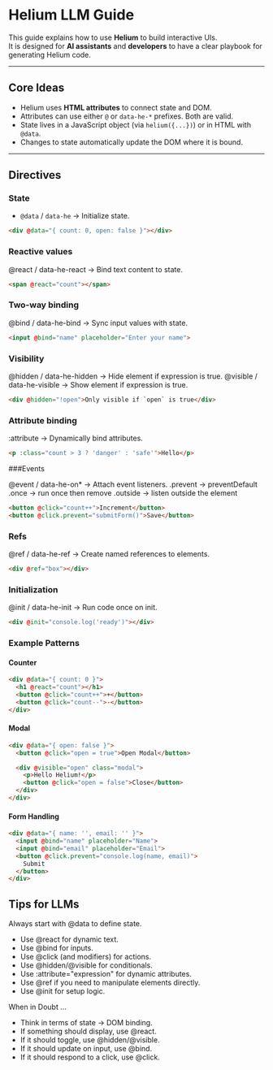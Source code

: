 # Helium LLM Guide

This guide explains how to use **Helium** to build interactive UIs.  
It is designed for **AI assistants** and **developers** to have a clear playbook for generating Helium code.

---

## Core Ideas

- Helium uses **HTML attributes** to connect state and DOM.  
- Attributes can use either `@` or `data-he-*` prefixes. Both are valid.  
- State lives in a JavaScript object (via `helium({...})`) or in HTML with `@data`.  
- Changes to state automatically update the DOM where it is bound.

---

## Directives

### State
- `@data` / `data-he` → Initialize state.
```html
<div @data="{ count: 0, open: false }"></div>
```

### Reactive values
@react / data-he-react → Bind text content to state.

```html
<span @react="count"></span>
```

### Two-way binding
@bind / data-he-bind → Sync input values with state.

```html
<input @bind="name" placeholder="Enter your name">
```

### Visibility
@hidden / data-he-hidden → Hide element if expression is true.
@visible / data-he-visible → Show element if expression is true.

```html
<div @hidden="!open">Only visible if `open` is true</div>
```

### Attribute binding
:attribute → Dynamically bind attributes.

```html
<p :class="count > 3 ? 'danger' : 'safe'">Hello</p>
```

###Events

@event / data-he-on* → Attach event listeners.
.prevent → preventDefault
.once → run once then remove
.outside → listen outside the element

```html
<button @click="count++">Increment</button>
<button @click.prevent="submitForm()">Save</button>
```

### Refs

@ref / data-he-ref → Create named references to elements.

```html
<div @ref="box"></div>
```


### Initialization

@init / data-he-init → Run code once on init.

```html
<div @init="console.log('ready')"></div>
```

### Example Patterns

#### Counter

```html
<div @data="{ count: 0 }">
  <h1 @react="count"></h1>
  <button @click="count++">+</button>
  <button @click="count--">-</button>
</div>
```

#### Modal

```html
<div @data="{ open: false }">
  <button @click="open = true">Open Modal</button>

  <div @visible="open" class="modal">
    <p>Hello Helium!</p>
    <button @click="open = false">Close</button>
  </div>
</div>
```

#### Form Handling

```html
<div @data="{ name: '', email: '' }">
  <input @bind="name" placeholder="Name">
  <input @bind="email" placeholder="Email">
  <button @click.prevent="console.log(name, email)">
    Submit
  </button>
</div>
```

## Tips for LLMs

Always start with @data to define state.

* Use @react for dynamic text.
* Use @bind for inputs.
* Use @click (and modifiers) for actions.
* Use @hidden/@visible for conditionals.
* Use :attribute="expression" for dynamic attributes.
* Use @ref if you need to manipulate elements directly.
* Use @init for setup logic.

When in Doubt ...

* Think in terms of state → DOM binding.
* If something should display, use @react.
* If it should toggle, use @hidden/@visible.
* If it should update on input, use @bind.
* If it should respond to a click, use @click.
